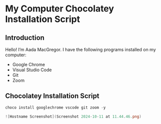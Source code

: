 # My Computer Chocolatey Installation Script

## Introduction
Hello! I’m Aada MacGregor. I have the following programs installed on my computer:
- Google Chrome
- Visual Studio Code
- Git
- Zoom

## Chocolatey Installation Script
```powershell
choco install googlechrome vscode git zoom -y

![Hostname Screenshot](Screenshot 2024-10-11 at 11.44.46.png)


